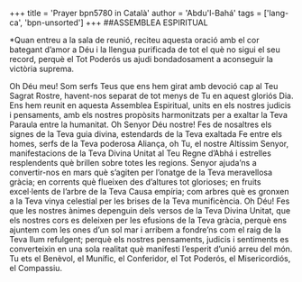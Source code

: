 +++
title = 'Prayer bpn5780 in Català'
author = 'Abdu'l-Bahá'
tags = ['lang-ca', 'bpn-unsorted']
+++
##ASSEMBLEA ESPIRITUAL

*Quan entreu a la sala de reunió, reciteu aquesta oració amb el cor bategant d’amor a Déu i la llengua purificada de tot el què no sigui el seu record, perquè el Tot Poderós us ajudi bondadosament a aconseguir la victòria suprema.

Oh Déu meu! Som serfs Teus que ens hem girat amb devoció cap al Teu Sagrat Rostre, havent-nos separat de tot menys de Tu en aquest gloriós Dia. Ens hem reunit en aquesta Assemblea Espiritual, units en els nostres judicis i pensaments, amb els nostres propòsits harmonitzats per a exaltar la Teva Paraula entre la humanitat. Oh Senyor Déu nostre! Fes de nosaltres els signes de la Teva guia divina, estendards de la Teva exaltada Fe entre els homes, serfs de la Teva poderosa Aliança, oh Tu, el nostre Altíssim Senyor, manifestacions de la Teva Divina Unitat al Teu Regne d’Abhá i estrelles resplendents què brillen sobre totes les regions. Senyor ajuda’ns a convertir-nos en mars què s’agiten per l’onatge de la Teva meravellosa gràcia; en corrents què flueixen des d’altures tot glorioses; en fruits excel·lents de l’arbre de la Teva Causa empíria; com arbres què es gronxen a la Teva vinya celestial per les brises de la Teva munificència. Oh Déu! Fes que les nostres ànimes depenguin dels versos de la Teva Divina Unitat, que els nostres cors es deleixen per les efusions de la Teva gràcia, perquè ens ajuntem com les ones d’un sol mar i arribem a fondre’ns com el raig de la Teva llum refulgent; perquè els nostres pensaments, judicis i sentiments es converteixin en una sola realitat què manifesti l’esperit d’unió arreu  del món. Tu ets el Benèvol, el Munífic, el Conferidor, el Tot Poderós, el Misericordiós, el Compassiu.

